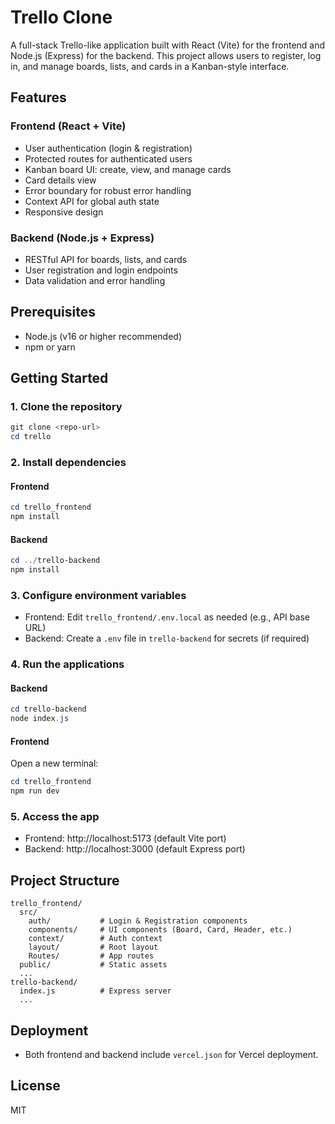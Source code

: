 # Trello Clone

A full-stack Trello-like application built with React (Vite) for the frontend and Node.js (Express) for the backend. This project allows users to register, log in, and manage boards, lists, and cards in a Kanban-style interface.

## Features

### Frontend (React + Vite)

- User authentication (login & registration)
- Protected routes for authenticated users
- Kanban board UI: create, view, and manage cards
- Card details view
- Error boundary for robust error handling
- Context API for global auth state
- Responsive design

### Backend (Node.js + Express)

- RESTful API for boards, lists, and cards
- User registration and login endpoints
- Data validation and error handling

## Prerequisites

- Node.js (v16 or higher recommended)
- npm or yarn

## Getting Started

### 1. Clone the repository

```powershell
git clone <repo-url>
cd trello
```

### 2. Install dependencies

#### Frontend

```powershell
cd trello_frontend
npm install
```

#### Backend

```powershell
cd ../trello-backend
npm install
```

### 3. Configure environment variables

- Frontend: Edit `trello_frontend/.env.local` as needed (e.g., API base URL)
- Backend: Create a `.env` file in `trello-backend` for secrets (if required)

### 4. Run the applications

#### Backend

```powershell
cd trello-backend
node index.js
```

#### Frontend

Open a new terminal:

```powershell
cd trello_frontend
npm run dev
```

### 5. Access the app

- Frontend: http://localhost:5173 (default Vite port)
- Backend: http://localhost:3000 (default Express port)

## Project Structure

```
trello_frontend/
  src/
    auth/           # Login & Registration components
    components/     # UI components (Board, Card, Header, etc.)
    context/        # Auth context
    layout/         # Root layout
    Routes/         # App routes
  public/           # Static assets
  ...
trello-backend/
  index.js          # Express server
  ...
```

## Deployment

- Both frontend and backend include `vercel.json` for Vercel deployment.

## License

MIT
